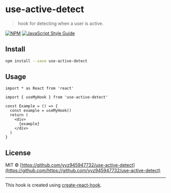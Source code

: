 # use-active-detect

> hook for detecting when a user is active.

[![NPM](https://img.shields.io/npm/v/use-active-detect.svg)](https://www.npmjs.com/package/use-active-detect) [![JavaScript Style Guide](https://img.shields.io/badge/code_style-standard-brightgreen.svg)](https://standardjs.com)

## Install

```bash
npm install --save use-active-detect
```

## Usage

```tsx
import * as React from 'react'

import { useMyHook } from 'use-active-detect'

const Example = () => {
  const example = useMyHook()
  return (
    <div>
      {example}
    </div>
  )
}
```

## License

MIT © [https://github.com/yyz945947732/use-active-detect](https://github.com/https://github.com/yyz945947732/use-active-detect)

---

This hook is created using [create-react-hook](https://github.com/hermanya/create-react-hook).
